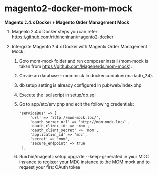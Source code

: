 # magento2-docker-mom-mock
**Magento 2.4.x Docker + Magento Order Management Mock**

1. Magento 2.4.x Docker steps you can refer: https://github.com/nithincninan/magento2-docker


2. Intergrate Magento 2.4.x Docker with Magento Order Management Mock:


    1. Goto mom-mock folder and run composer install (mom-mock is taken from https://github.com/Magenerds/mom-mock).

    2. Create an database - mommock in docker container(mariadb_24).

    3. db setup setting is already configured in pub/web/index.php

    4. Execute the .sql script in setup/db.sql

    5. Go to app/etc/env.php and edit the following credentials:
       
       ```
       'serviceBus' => [
            'url' => 'http://mom-mock.loc/',
            'oauth_server_url' => 'http://mom-mock.loc/',
            'oauth_client_id' => 'mom',
            'oauth_client_secret' => 'mom',
            'application_id' => 'mdc',
            'secret' => 'mom',
            'secure_endpoint' => true
        ],
       ```
       
    6. Run bin/magento setup:upgrade --keep-generated in your MDC instance to register your MDC instance to the MOM mock and to request your first OAuth token





